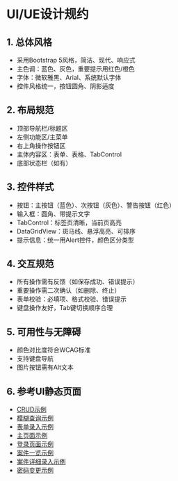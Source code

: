 # UI/UE设计规约

## 1. 总体风格
- 采用Bootstrap 5风格，简洁、现代、响应式
- 主色调：蓝色、灰色，重要提示用红色/橙色
- 字体：微软雅黑、Arial、系统默认字体
- 控件风格统一，按钮圆角、阴影适度

## 2. 布局规范
- 顶部导航栏/标题区
- 左侧功能区/主菜单
- 右上角操作按钮区
- 主体内容区：表单、表格、TabControl
- 底部状态栏（如有）

## 3. 控件样式
- 按钮：主按钮（蓝色）、次按钮（灰色）、警告按钮（红色）
- 输入框：圆角、带提示文字
- TabControl：标签页清晰，当前页高亮
- DataGridView：斑马线、悬浮高亮、可排序
- 提示信息：统一用Alert控件，颜色区分类型

## 4. 交互规范
- 所有操作需有反馈（如保存成功、错误提示）
- 重要操作需二次确认（如删除、终止）
- 表单校验：必填项、格式校验、错误提示
- 键盘操作友好，Tab键切换顺序合理

## 5. 可用性与无障碍
- 颜色对比度符合WCAG标准
- 支持键盘导航
- 图片按钮需有Alt文本

## 6. 参考UI静态页面
- [CRUD示例](./UIDesign/CRUD示例.html)
- [模糊查询示例](./UIDesign/模糊查询示例.html)
- [表单录入示例](./UIDesign/表单录入示例.html)
- [主页面示例](./UIDesign/主页面示例.html)
- [登录页面示例](./UIDesign/登录页面示例.html)
- [案件一览示例](./UIDesign/案件一览示例.html)
- [案件详细录入示例](./UIDesign/案件详细录入示例.html)
- [密码变更示例](./UIDesign/密码变更示例.html) 